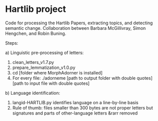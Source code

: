 # Hartlib project

Code for processing the Hartlib Papers, extracting topics, and detecting semantic change. Collaboration between Barbara McGillivray, Simon Hengchen, and Robin Buning.

Steps:

a) Linguistic pre-processing of letters:
1)	clean_letters_v1.7.py
2)	prepare_lemmatization_v1.0.py
3)	cd [folder where MorphAdorner is installed]
4)	For every file:
./adorneme [path to output folder with double quotes] [path to input file with double quotes]

b) Language identification:
1)	langid-HARTLIB.py identifies language on a line-by-line basis
2)	Rule of thumb: files smaller than 300 bytes are not proper letters but signatures and parts of other-language letters &rarr removed
